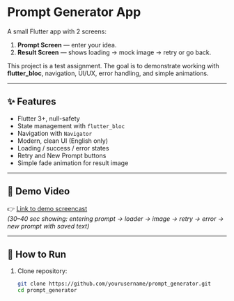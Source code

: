 # Prompt Generator App

A small Flutter app with 2 screens:  
1. **Prompt Screen** — enter your idea.  
2. **Result Screen** — shows loading → mock image → retry or go back.  

This project is a test assignment. The goal is to demonstrate working with **flutter_bloc**, navigation, UI/UX, error handling, and simple animations.

---

## ✨ Features
- Flutter 3+, null-safety  
- State management with `flutter_bloc`  
- Navigation with `Navigator`  
- Modern, clean UI (English only)  
- Loading / success / error states  
- Retry and New Prompt buttons  
- Simple fade animation for result image  

---

## 🎥 Demo Video
👉 [Link to demo screencast](https://your-link-here.com)  
*(30–40 sec showing: entering prompt → loader → image → retry → error → new prompt with saved text)*

---

## 🚀 How to Run

1. Clone repository:
   ```bash
   git clone https://github.com/yourusername/prompt_generator.git
   cd prompt_generator
